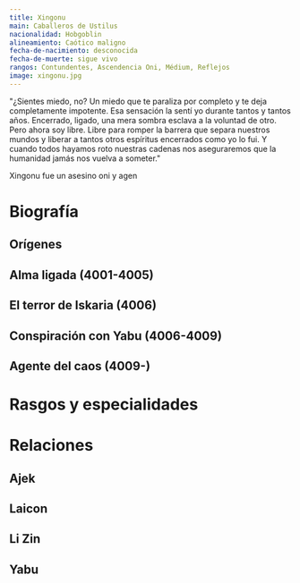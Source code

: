 ```yaml
---
title: Xingonu
main: Caballeros de Ustilus
nacionalidad: Hobgoblin
alineamiento: Caótico maligno
fecha-de-nacimiento: desconocida
fecha-de-muerte: sigue vivo
rangos: Contundentes, Ascendencia Oni, Médium, Reflejos
image: xingonu.jpg
---
```


"¿Sientes miedo, no? Un miedo que te paraliza por completo y te deja completamente impotente. Esa sensación la sentí yo durante tantos y tantos años. Encerrado, ligado, una mera sombra esclava a la voluntad de otro. Pero ahora soy libre. Libre para romper la barrera que separa nuestros mundos y liberar a tantos otros espíritus encerrados como yo lo fui. Y cuando todos hayamos roto nuestras cadenas nos aseguraremos que la humanidad jamás nos vuelva a someter."

Xingonu fue un asesino oni y agen

# Biografía

## Orígenes



## Alma ligada (4001-4005)



## El terror de Iskaria (4006)



## Conspiración con Yabu (4006-4009)



## Agente del caos (4009-)



# Rasgos y especialidades



# Relaciones

## Ajek

## Laicon

## Li Zin

## Yabu
